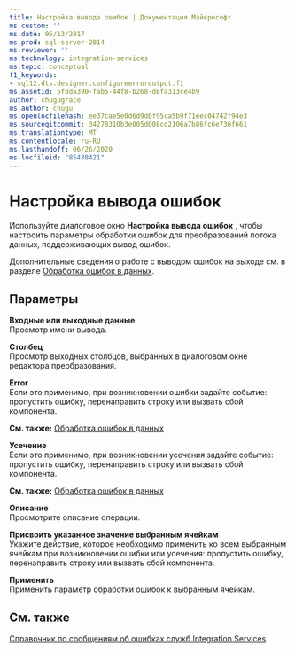 ```yaml
---
title: Настройка вывода ошибок | Документация Майкрософт
ms.custom: ''
ms.date: 06/13/2017
ms.prod: sql-server-2014
ms.reviewer: ''
ms.technology: integration-services
ms.topic: conceptual
f1_keywords:
- sql12.dts.designer.configureerroroutput.f1
ms.assetid: 5f8da390-fab5-44f8-b268-d8fa313ce4b9
author: chugugrace
ms.author: chugu
ms.openlocfilehash: ee37cae5e0d6d9d0f95ca5b9f71eec04742f94e3
ms.sourcegitcommit: 34278310b3e005d008cd2106a7b86fc6e736f661
ms.translationtype: MT
ms.contentlocale: ru-RU
ms.lasthandoff: 06/26/2020
ms.locfileid: "85438421"
---
```

# <a name="configure-error-output"></a>Настройка вывода ошибок
  Используйте диалоговое окно **Настройка вывода ошибок** , чтобы настроить параметры обработки ошибок для преобразований потока данных, поддерживающих вывод ошибок.  
  
 Дополнительные сведения о работе с выводом ошибок на выходе см. в разделе [Обработка ошибок в данных](data-flow/error-handling-in-data.md).  
  
## <a name="options"></a>Параметры  
 **Входные или выходные данные**  
 Просмотр имени вывода.  
  
 **Столбец**  
 Просмотр выходных столбцов, выбранных в диалоговом окне редактора преобразования.  
  
 **Error**  
 Если это применимо, при возникновении ошибки задайте событие: пропустить ошибку, перенаправить строку или вызвать сбой компонента.  
  
 **См. также:** [Обработка ошибок в данных](data-flow/error-handling-in-data.md)  
  
 **Усечение**  
 Если это применимо, при возникновении усечения задайте событие: пропустить ошибку, перенаправить строку или вызвать сбой компонента.  
  
 **См. также:** [Обработка ошибок в данных](data-flow/error-handling-in-data.md)  
  
 **Описание**  
 Просмотрите описание операции.  
  
 **Присвоить указанное значение выбранным ячейкам**  
 Укажите действие, которое необходимо применить ко всем выбранным ячейкам при возникновении ошибки или усечения: пропустить ошибку, перенаправить строку или вызвать сбой компонента.  
  
 **Применить**  
 Применить параметр обработки ошибок к выбранным ячейкам.  
  
## <a name="see-also"></a>См. также  
 [Справочник по сообщениям об ошибках служб Integration Services](../../2014/integration-services/integration-services-error-and-message-reference.md)  
  
  
